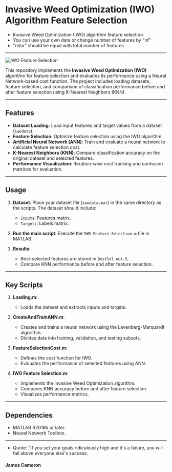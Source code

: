 # Invasive Weed Optimization (IWO) Algorithm Feature Selection

- Invasive Weed Optimization (IWO) algorithm feature selection
- You can use your own data or change number of features by "nf"
- "nVar" should be equal with total number of features
- ----------------------------------------------------------------------


![IWO Feature Selection](https://user-images.githubusercontent.com/11339420/163270016-9069e3af-55a6-40a5-9480-2cc698e6b21b.jpg)


This repository implements the **Invasive Weed Optimization (IWO)** algorithm for feature selection and evaluates its performance using a Neural Network-based cost function. The project includes loading datasets, feature selection, and comparison of classification performance before and after feature selection using K-Nearest Neighbors (KNN).

---

## Features

- **Dataset Loading**: Load input features and target values from a dataset (`iwodata`).
- **Feature Selection**: Optimize feature selection using the IWO algorithm.
- **Artificial Neural Network (ANN)**: Train and evaluate a neural network to calculate feature selection cost.
- **K-Nearest Neighbors (KNN)**: Compare classification accuracy on the original dataset and selected features.
- **Performance Visualization**: Iteration-wise cost tracking and confusion matrices for evaluation.

---

## Usage

1. **Dataset**: Place your dataset file (`iwodata.mat`) in the same directory as the scripts. The dataset should include:
   - `Inputs`: Features matrix.
   - `Targets`: Labels matrix.

2. **Run the main script**: Execute the `IWO Feature Selection.m` file in MATLAB.

3. **Results**:
   - Best-selected features are stored in `BestSol.out.S`.
   - Compare KNN performance before and after feature selection.

---

## Key Scripts

1. **Loading.m**:
    - Loads the dataset and extracts inputs and targets.
    
2. **CreateAndTrainANN.m**:
    - Creates and trains a neural network using the Levenberg-Marquardt algorithm.
    - Divides data into training, validation, and testing subsets.

3. **FeatureSelectionCost.m**:
    - Defines the cost function for IWO.
    - Evaluates the performance of selected features using ANN.

4. **IWO Feature Selection.m**:
    - Implements the Invasive Weed Optimization algorithm.
    - Compares KNN accuracy before and after feature selection.
    - Visualizes performance metrics.

---


## Dependencies

- MATLAB R2019b or later.
- Neural Network Toolbox.

---


- Quote: "If you set your goals ridiculously high and it's a failure, you will fail above everyone else's success.
#### James Cameron                                    

